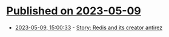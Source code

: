 # [Published on 2023-05-09](index.md)

* [2023-05-09, 15:00:33](https://lobste.rs/s/ldamqv/story_redis_its_creator_antirez) - [Story: Redis and its creator antirez](https://blog.brachiosoft.com/redis-en)
